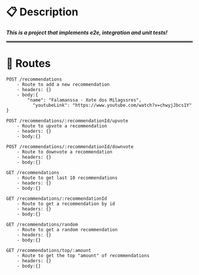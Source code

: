 # :clipboard: Description
 ***This is a project that implements e2e, integration and unit tests!*** 

<hr style="border:2px solid gray">

# :rocket: Routes
```
POST /recommendations
    - Route to add a new recommendation
    - headers: {}
    - body:{
        "name": "Falamanssa - Xote dos Milagssres",
	      "youtubeLink": "https://www.youtube.com/watch?v=chwyjJbcs1Y"
} 
```

```
POST /recommendations/:recommendationId/upvote
    - Route to upvote a recommendation
    - headers: {}
    - body:{} 
```

```
POST /recommendations/:recommendationId/downvote
    - Route to downvote a recommendation
    - headers: {}
    - body:{} 
```

```
GET /recommendations
    - Route to get last 10 recommendations
    - headers: {}
    - body:{} 
```

```
GET /recommendations/:recommendationId
    - Route to get a recommendation by id
    - headers: {}
    - body:{} 
```

```
GET /recommendations/random
    - Route to get a random recommendation
    - headers: {}
    - body:{} 
```
```
GET /recommendations/top/:amount
    - Route to get the top "amount" of recommendations
    - headers: {}
    - body:{} 
```
